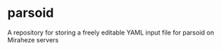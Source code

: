 # parsoid
A repository for storing a freely editable YAML input file for parsoid on Miraheze servers
